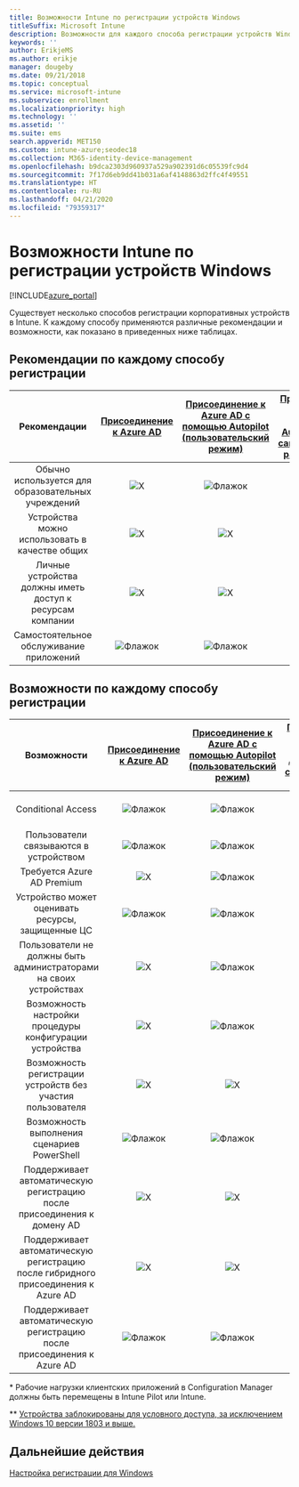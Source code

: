 ```yaml
---
title: Возможности Intune по регистрации устройств Windows
titleSuffix: Microsoft Intune
description: Возможности для каждого способа регистрации устройств Windows
keywords: ''
author: ErikjeMS
ms.author: erikje
manager: dougeby
ms.date: 09/21/2018
ms.topic: conceptual
ms.service: microsoft-intune
ms.subservice: enrollment
ms.localizationpriority: high
ms.technology: ''
ms.assetid: ''
ms.suite: ems
search.appverid: MET150
ms.custom: intune-azure;seodec18
ms.collection: M365-identity-device-management
ms.openlocfilehash: b9dca2303d960937a529a902391d6c05539fc9d4
ms.sourcegitcommit: 7f17d6eb9dd41b031a6af4148863d2ffc4f49551
ms.translationtype: HT
ms.contentlocale: ru-RU
ms.lasthandoff: 04/21/2020
ms.locfileid: "79359317"
---
```

# <a name="intune-enrollment-method-capabilities-for-windows-devices"></a>Возможности Intune по регистрации устройств Windows
[!INCLUDE[azure_portal](../includes/azure_portal.md)]

Существует несколько способов регистрации корпоративных устройств в Intune. К каждому способу применяются различные рекомендации и возможности, как показано в приведенных ниже таблицах.

## <a name="best-practices-by-enrollment-method"></a>Рекомендации по каждому способу регистрации
| **Рекомендации** | **[Присоединение к Azure AD](windows-enroll.md#enable-windows-10-automatic-enrollment)**|**[Присоединение к Azure AD с помощью Autopilot (пользовательский режим)](enrollment-autopilot.md)** |**[Присоединение к Azure AD с помощью Autopilot (режим самостоятельного развертывания)](enrollment-autopilot.md)** |**[Массовая регистрация](windows-bulk-enroll.md)**|**[DEM](device-enrollment-manager-enroll.md)** | **[BYOD](device-enrollment.md#bring-your-own-device)** | **[Объект групповой политики](https://docs.microsoft.com/windows/client-management/mdm/enroll-a-windows-10-device-automatically-using-group-policy)** | **[Совместное управление](https://docs.microsoft.com/configmgr/core/clients/manage/co-management-overview)** |
|:---:|:---:|:---:|:---:|:---:|:---:|:---:|:---:|:---:|
|Обычно используется для образовательных учреждений|![X](./media/enrollment-method-capab/xmark.png)|![Флажок](./media/enrollment-method-capab/checkmark.png)|![X](./media/enrollment-method-capab/xmark.png)|![Флажок](./media/enrollment-method-capab/checkmark.png)|![Флажок](./media/enrollment-method-capab/checkmark.png)|![X](./media/enrollment-method-capab/xmark.png)|![X](./media/enrollment-method-capab/xmark.png)|![X](./media/enrollment-method-capab/xmark.png)|
|Устройства можно использовать в качестве общих|![X](./media/enrollment-method-capab/xmark.png)|![X](./media/enrollment-method-capab/xmark.png)|![Флажок](./media/enrollment-method-capab/checkmark.png)|![Флажок](./media/enrollment-method-capab/checkmark.png)|![Флажок](./media/enrollment-method-capab/checkmark.png)|![X](./media/enrollment-method-capab/xmark.png)|![X](./media/enrollment-method-capab/xmark.png)|![X](./media/enrollment-method-capab/xmark.png)|
|Личные устройства должны иметь доступ к ресурсам компании|![X](./media/enrollment-method-capab/xmark.png)|![X](./media/enrollment-method-capab/xmark.png)|![X](./media/enrollment-method-capab/xmark.png)|![X](./media/enrollment-method-capab/xmark.png)|![X](./media/enrollment-method-capab/xmark.png)|![Флажок](./media/enrollment-method-capab/checkmark.png)|![X](./media/enrollment-method-capab/xmark.png)|![X](./media/enrollment-method-capab/xmark.png)|
|Самостоятельное обслуживание приложений|![Флажок](./media/enrollment-method-capab/checkmark.png)|![Флажок](./media/enrollment-method-capab/checkmark.png)|![Флажок](./media/enrollment-method-capab/checkmark.png)|![X](./media/enrollment-method-capab/xmark.png)|![X](./media/enrollment-method-capab/xmark.png)|![Флажок](./media/enrollment-method-capab/checkmark.png)|![Флажок](./media/enrollment-method-capab/checkmark.png)|![Флажок](./media/enrollment-method-capab/checkmark.png)|

## <a name="capabilities-by-enrollment-method"></a>Возможности по каждому способу регистрации

| **Возможности** | **[Присоединение к Azure AD](windows-enroll.md#enable-windows-10-automatic-enrollment)**|**[Присоединение к Azure AD с помощью Autopilot (пользовательский режим)](enrollment-autopilot.md)** |**[Присоединение к Azure AD с помощью Autopilot (режим самостоятельного развертывания)](enrollment-autopilot.md)** |**[Массовая регистрация](windows-bulk-enroll.md)**|**[DEM](device-enrollment-manager-enroll.md)** | **[BYOD](device-enrollment.md#bring-your-own-device)** | **[Объект групповой политики](https://docs.microsoft.com/windows/client-management/mdm/enroll-a-windows-10-device-automatically-using-group-policy)** | **[Совместное управление](https://docs.microsoft.com/configmgr/core/clients/manage/co-management-overview)** |
|:---:|:---:|:---:|:---:|:---:|:---:|:---:|:---:|:---:|
|Conditional Access                                      |![Флажок](./media/enrollment-method-capab/checkmark.png)|![Флажок](./media/enrollment-method-capab/checkmark.png)|![Флажок](./media/enrollment-method-capab/checkmark.png)|![X](./media/enrollment-method-capab/xmark.png)|![Флажок](./media/enrollment-method-capab/checkmark.png)\*\*|![Флажок](./media/enrollment-method-capab/checkmark.png)|![Флажок](./media/enrollment-method-capab/checkmark.png)|![Флажок](./media/enrollment-method-capab/checkmark.png)|
|Пользователи связываются в устройством                    |![Флажок](./media/enrollment-method-capab/checkmark.png)|![Флажок](./media/enrollment-method-capab/checkmark.png)|![X](./media/enrollment-method-capab/xmark.png)|![X](./media/enrollment-method-capab/xmark.png)|![X](./media/enrollment-method-capab/xmark.png)|![Флажок](./media/enrollment-method-capab/checkmark.png)|![Флажок](./media/enrollment-method-capab/checkmark.png)|![Флажок](./media/enrollment-method-capab/checkmark.png)|
|Требуется Azure AD Premium                               |![X](./media/enrollment-method-capab/xmark.png)|![Флажок](./media/enrollment-method-capab/checkmark.png)|![Флажок](./media/enrollment-method-capab/checkmark.png)|![Флажок](./media/enrollment-method-capab/checkmark.png)|![X](./media/enrollment-method-capab/xmark.png)|![X](./media/enrollment-method-capab/xmark.png)|![Флажок](./media/enrollment-method-capab/checkmark.png)|![Флажок](./media/enrollment-method-capab/checkmark.png)|
|Устройство может оценивать ресурсы, защищенные ЦС             |![Флажок](./media/enrollment-method-capab/checkmark.png)|![Флажок](./media/enrollment-method-capab/checkmark.png)|![Флажок](./media/enrollment-method-capab/checkmark.png)|![Флажок](./media/enrollment-method-capab/checkmark.png)|![X](./media/enrollment-method-capab/xmark.png)|![Флажок](./media/enrollment-method-capab/checkmark.png)|![Флажок](./media/enrollment-method-capab/checkmark.png)|![Флажок](./media/enrollment-method-capab/checkmark.png)|
|Пользователи не должны быть администраторами на своих устройствах               |![X](./media/enrollment-method-capab/xmark.png)|![Флажок](./media/enrollment-method-capab/checkmark.png)|![Флажок](./media/enrollment-method-capab/checkmark.png)|![Флажок](./media/enrollment-method-capab/checkmark.png)|![X](./media/enrollment-method-capab/xmark.png)|![X](./media/enrollment-method-capab/xmark.png)|![X](./media/enrollment-method-capab/xmark.png)|![X](./media/enrollment-method-capab/xmark.png)|
|Возможность настройки процедуры конфигурации устройства        |![X](./media/enrollment-method-capab/xmark.png)|![Флажок](./media/enrollment-method-capab/checkmark.png)|![Флажок](./media/enrollment-method-capab/checkmark.png)|![X](./media/enrollment-method-capab/xmark.png)|![X](./media/enrollment-method-capab/xmark.png)|![X](./media/enrollment-method-capab/xmark.png)|![X](./media/enrollment-method-capab/xmark.png)|![X](./media/enrollment-method-capab/xmark.png)|
|Возможность регистрации устройств без участия пользователя      |![X](./media/enrollment-method-capab/xmark.png)|![X](./media/enrollment-method-capab/xmark.png)|![Флажок](./media/enrollment-method-capab/checkmark.png)|![Флажок](./media/enrollment-method-capab/checkmark.png)|![Флажок](./media/enrollment-method-capab/checkmark.png)|![X](./media/enrollment-method-capab/xmark.png)|![Флажок](./media/enrollment-method-capab/checkmark.png)|![Флажок](./media/enrollment-method-capab/checkmark.png)|
|Возможность выполнения сценариев PowerShell                       |![Флажок](./media/enrollment-method-capab/checkmark.png)|![Флажок](./media/enrollment-method-capab/checkmark.png)|![Флажок](./media/enrollment-method-capab/checkmark.png)|![Флажок](./media/enrollment-method-capab/checkmark.png)|![Флажок](./media/enrollment-method-capab/checkmark.png)|![X](./media/enrollment-method-capab/xmark.png)|![X](./media/enrollment-method-capab/xmark.png)|![X](./media/enrollment-method-capab/checkmark.png)\*| 
|Поддерживает автоматическую регистрацию после присоединения к домену AD      |![X](./media/enrollment-method-capab/xmark.png)|![X](./media/enrollment-method-capab/xmark.png)|![X](./media/enrollment-method-capab/xmark.png)|![X](./media/enrollment-method-capab/xmark.png)|![X](./media/enrollment-method-capab/xmark.png)|![X](./media/enrollment-method-capab/xmark.png)|![Флажок](./media/enrollment-method-capab/checkmark.png)|![Флажок](./media/enrollment-method-capab/checkmark.png)|
|Поддерживает автоматическую регистрацию после гибридного присоединения к Azure AD|![X](./media/enrollment-method-capab/xmark.png)|![X](./media/enrollment-method-capab/xmark.png)|![X](./media/enrollment-method-capab/xmark.png)|![X](./media/enrollment-method-capab/xmark.png)|![X](./media/enrollment-method-capab/xmark.png)|![X](./media/enrollment-method-capab/xmark.png)|![Флажок](./media/enrollment-method-capab/checkmark.png)|![Флажок](./media/enrollment-method-capab/checkmark.png)|
|Поддерживает автоматическую регистрацию после присоединения к Azure AD       |![Флажок](./media/enrollment-method-capab/checkmark.png)|![Флажок](./media/enrollment-method-capab/checkmark.png)|![Флажок](./media/enrollment-method-capab/checkmark.png)|![Флажок](./media/enrollment-method-capab/checkmark.png)|![Флажок](./media/enrollment-method-capab/checkmark.png)|![Флажок](./media/enrollment-method-capab/checkmark.png)|![X](./media/enrollment-method-capab/xmark.png)|![X](./media/enrollment-method-capab/xmark.png)|

\* Рабочие нагрузки клиентских приложений в Configuration Manager должны быть перемещены в Intune Pilot или Intune.

\** [Устройства заблокированы для условного доступа, за исключением Windows 10 версии 1803 и выше.](device-enrollment-manager-enroll.md)

## <a name="next-steps"></a>Дальнейшие действия

[Настройка регистрации для Windows](windows-enroll.md)

